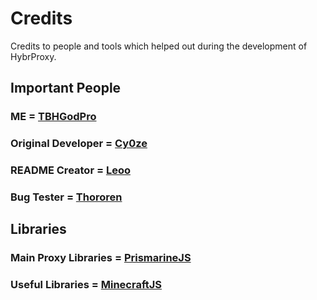 # Credits

Credits to people and tools which helped out during the development of HybrProxy.

## Important People

### ME = [TBHGodPro](https://github.com/TBHGodPro)

### Original Developer = [Cy0ze](https://github.com/RichardDorian)

### README Creator = [Leoo](https://github.com/heyitsleo)

### Bug Tester = [Thororen](https://github.com/thororen1234)

## Libraries

### Main Proxy Libraries = [PrismarineJS](https://github.com/PrismarineJS)

### Useful Libraries = [MinecraftJS](https://github.com/MinecraftJS)
